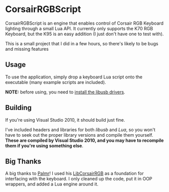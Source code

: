 # CorsairRGBScript
CorsairRGBScript is an engine that enables control of Corsair RGB Keyboard lighting through a small Lua API. It currently only supports the K70 RGB Keyboard, but the K95 is an easy addition (I just don't have one to test with).

This is a small project that I did in a few hours, so there's likely to be bugs and missing features

## Usage
To use the application, simply drop a keyboard Lua script onto the executable (many example scripts are included).

**NOTE:** before using, you need to [install the libusb drivers](https://github.com/libusb/libusb/wiki/Windows#Driver_Installation).

## Building
If you're using Visual Studio 2010, it should build just fine.

I've included headers and libraries for both *libusb* and *Lua*, so you won't have to seek out the proper library versions and compile them yourself. **These are compiled by Visual Studio 2010, and you may have to recompile them if you're using something else**.

## Big Thanks
A big thanks to [Palmr](https://github.com/Palmr)! I used his [LibCorsairRGB](https://github.com/Palmr/LibCorsairRGB) as a foundation for interfacing with the keyboard. I only cleaned up the code, put it in OOP wrappers, and added a Lua engine around it.
